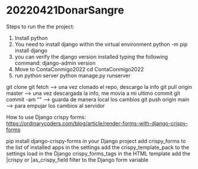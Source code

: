 # 20220421DonarSangre
Steps to run the the project:
1. Install python
2. You need to install django within the virtual environment
python -m pip install django	
3. you can verify the django version installed typing the following command:
django-admin version
4. Move to ContaConmigo2022
cd ContaConmigo2022
5. run python server
python manage.py runserver


git clone <repo> 
git fetch --> una vez clonado el repo, descargo la info
git pull origin master --> una vez descargada la info, me movia a mi ultimo commit
git commit -am "" --> guarda de manera local los cambios
git push origin main --> para empujar los cambios al servidor




How to use Django crispy forms: https://ordinarycoders.com/blog/article/render-forms-with-django-crispy-forms

pip install django-crispy-forms in your Django project
add crispy_forms to the list of installed apps in the settings
add the crispy_template_pack to the settings
load in the Django crispy_forms_tags in the HTML template
add the |crispy or |as_crispy_field filter to the Django form variable
